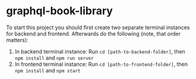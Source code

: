 # graphql-book-library

To start this project you should first create two separate terminal instances for backend and frontend.
Afterwards do the following (note, that order matters):
1. In backend terminal instance: Run ```cd [path-to-backend-folder]```, then ```npm install``` and ```npm run server```
2. In frontend terminal instance: Run ```cd [path-to-frontend-folder]```, then ```npm install``` and ```npm start```
